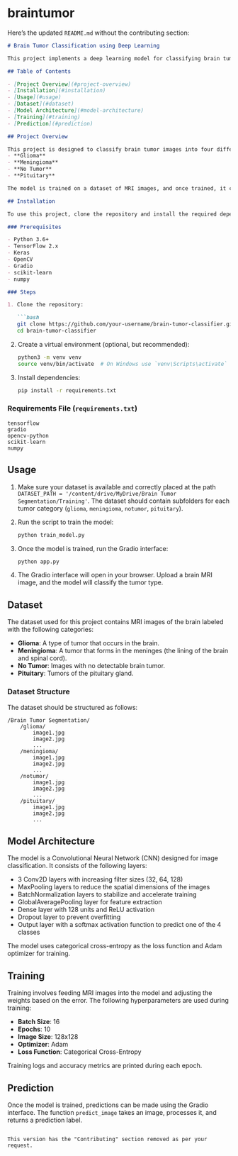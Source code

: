 # braintumor
Here’s the updated `README.md` without the contributing section:

````markdown
# Brain Tumor Classification using Deep Learning

This project implements a deep learning model for classifying brain tumor images into four categories: Glioma, Meningioma, No Tumor, and Pituitary. The model is trained using a Convolutional Neural Network (CNN) and uses TensorFlow and Keras to build and train the network. The user can interact with the model via a Gradio interface to predict the type of brain tumor in uploaded MRI images.

## Table of Contents

- [Project Overview](#project-overview)
- [Installation](#installation)
- [Usage](#usage)
- [Dataset](#dataset)
- [Model Architecture](#model-architecture)
- [Training](#training)
- [Prediction](#prediction)

## Project Overview

This project is designed to classify brain tumor images into four different categories:
- **Glioma**
- **Meningioma**
- **No Tumor**
- **Pituitary**

The model is trained on a dataset of MRI images, and once trained, it can classify new MRI images with a Gradio web interface. The user simply needs to upload an image of the brain scan, and the model will predict the category of the tumor.

## Installation

To use this project, clone the repository and install the required dependencies.

### Prerequisites

- Python 3.6+
- TensorFlow 2.x
- Keras
- OpenCV
- Gradio
- scikit-learn
- numpy

### Steps

1. Clone the repository:

   ```bash
   git clone https://github.com/your-username/brain-tumor-classifier.git
   cd brain-tumor-classifier
````

2. Create a virtual environment (optional, but recommended):

   ```bash
   python3 -m venv venv
   source venv/bin/activate  # On Windows use `venv\Scripts\activate`
   ```

3. Install dependencies:

   ```bash
   pip install -r requirements.txt
   ```

### Requirements File (`requirements.txt`)

```
tensorflow
gradio
opencv-python
scikit-learn
numpy
```

## Usage

1. Make sure your dataset is available and correctly placed at the path `DATASET_PATH = '/content/drive/MyDrive/Brain Tumor Segmentation/Training'`. The dataset should contain subfolders for each tumor category (`glioma`, `meningioma`, `notumor`, `pituitary`).

2. Run the script to train the model:

   ```bash
   python train_model.py
   ```

3. Once the model is trained, run the Gradio interface:

   ```bash
   python app.py
   ```

4. The Gradio interface will open in your browser. Upload a brain MRI image, and the model will classify the tumor type.

## Dataset

The dataset used for this project contains MRI images of the brain labeled with the following categories:

* **Glioma**: A type of tumor that occurs in the brain.
* **Meningioma**: A tumor that forms in the meninges (the lining of the brain and spinal cord).
* **No Tumor**: Images with no detectable brain tumor.
* **Pituitary**: Tumors of the pituitary gland.

### Dataset Structure

The dataset should be structured as follows:

```
/Brain Tumor Segmentation/
    /glioma/
        image1.jpg
        image2.jpg
        ...
    /meningioma/
        image1.jpg
        image2.jpg
        ...
    /notumor/
        image1.jpg
        image2.jpg
        ...
    /pituitary/
        image1.jpg
        image2.jpg
        ...
```

## Model Architecture

The model is a Convolutional Neural Network (CNN) designed for image classification. It consists of the following layers:

* 3 Conv2D layers with increasing filter sizes (32, 64, 128)
* MaxPooling layers to reduce the spatial dimensions of the images
* BatchNormalization layers to stabilize and accelerate training
* GlobalAveragePooling layer for feature extraction
* Dense layer with 128 units and ReLU activation
* Dropout layer to prevent overfitting
* Output layer with a softmax activation function to predict one of the 4 classes

The model uses categorical cross-entropy as the loss function and Adam optimizer for training.

## Training

Training involves feeding MRI images into the model and adjusting the weights based on the error. The following hyperparameters are used during training:

* **Batch Size**: 16
* **Epochs**: 10
* **Image Size**: 128x128
* **Optimizer**: Adam
* **Loss Function**: Categorical Cross-Entropy

Training logs and accuracy metrics are printed during each epoch.

## Prediction

Once the model is trained, predictions can be made using the Gradio interface. The function `predict_image` takes an image, processes it, and returns a prediction label.

```

This version has the "Contributing" section removed as per your request.
```
